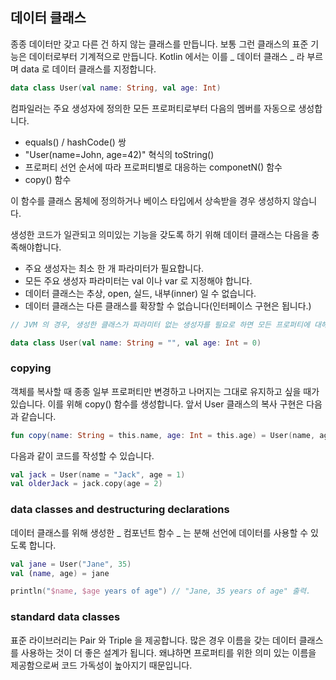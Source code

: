 ## 데이터 클래스

종종 데이터만 갖고 다른 건 하지 않는 클래스를 만듭니다. 보통 그런 클래스의 표준 기능은 데이터로부터 기계적으로 만듭니다. Kotlin 에서는 이를 _ 데이터 클래스 _ 라 부르며 data 로 데이터 클래스를 지정합니다.

~~~kotlin
data class User(val name: String, val age: Int)
~~~

컴파일러는 주요 생성자에 정의한 모든 프로퍼티로부터 다음의 멤버를 자동으로 생성합니다.

- equals() / hashCode() 쌍
- "User(name=John, age=42)" 혁식의 toString()
- 프로퍼티 선언 순서에 따라 프로퍼티별로 대응하는 componetN() 함수
- copy() 함수

이 함수를 클래스 몸체에 정의하거나 베이스 타입에서 상속받을 경우 생성하지 않습니다.

생성한 코드가 일관되고 의미있는 기능을 갖도록 하기 위해 데이터 클래스는 다음을 충족해야합니다.

- 주요 생성자는 최소 한 개 파라미터가 필요합니다.
- 모든 주요 생성자 파라미터는 val 이나 var 로 지정해야 합니다.
- 데이터 클래스는 추상, open, 실드, 내부(inner) 일 수 없습니다.
- 데이터 클래스는 다른 클래스를 확장할 수 없습니다(인터페이스 구현은 됩니다.)

~~~kotlin
// JVM 의 경우, 생성한 클래스가 파라미터 없는 생성자를 필요로 하면 모든 프로퍼티에 대해 기본 값을 지정해야 합니다.

data class User(val name: String = "", val age: Int = 0)
~~~

### copying

객체를 복사할 때 종종 일부 프로퍼티만 변경하고 나머지는 그대로 유지하고 싶을 때가 있습니다. 이를 위해 copy() 함수를 생성합니다. 앞서 User 클래스의 복사 구현은 다음과 같습니다.

~~~kotlin
fun copy(name: String = this.name, age: Int = this.age) = User(name, age)
~~~

다음과 같이 코드를 작성할 수 있습니다.

~~~kotlin
val jack = User(name = "Jack", age = 1)
val olderJack = jack.copy(age = 2)
~~~

### data classes and destructuring declarations

데이터 클래스를 위해 생성한 _ 컴포넌트 함수 _ 는 분해 선언에 데이터를 사용할 수 있도록 합니다.

~~~kotlin
val jane = User("Jane", 35)
val (name, age) = jane

println("$name, $age years of age") // "Jane, 35 years of age" 출력.
~~~

### standard data classes

표준 라이브러리는 Pair 와 Triple 을 제공합니다. 많은 경우 이름을 갖는 데이터 클래스를 사용하는 것이 더 좋은 설계가 됩니다. 왜냐하면 프로퍼티를 위한 의미 있는 이름을 제공함으로써 코드 가독성이 높아지기 때문입니다.